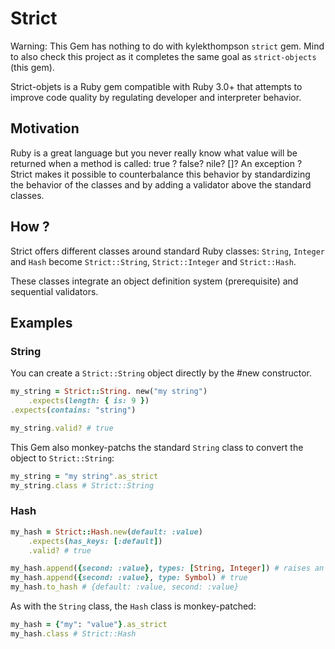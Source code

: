 # Strict

Warning: This Gem has nothing to do with kylekthompson `strict` gem. Mind to also check this project as it completes the same goal as `strict-objects` (this gem).

Strict-objets is a Ruby gem compatible with Ruby 3.0+ that attempts to improve code quality by regulating developer and interpreter behavior.

## Motivation

Ruby is a great language but you never really know what value will be returned when a method is called: true ? false? nile? []? An exception ? Strict makes it possible to counterbalance this behavior by standardizing the behavior of the classes and by adding a validator above the standard classes.
## How ?

Strict offers different classes around standard Ruby classes: `String`, `Integer` and `Hash` become `Strict::String`, `Strict::Integer` and `Strict::Hash`.

These classes integrate an object definition system (prerequisite) and sequential validators.

## Examples

### String

You can create a `Strict::String` object directly by the #new constructor.

```ruby
my_string = Strict::String. new("my string")
    .expects(length: { is: 9 })
.expects(contains: "string")

my_string.valid? # true
```

This Gem also monkey-patchs the standard `String` class to convert the object to `Strict::String`:

```ruby
my_string = "my string".as_strict
my_string.class # Strict::String
```

### Hash

```ruby
my_hash = Strict::Hash.new(default: :value)
    .expects(has_keys: [:default])
    .valid? # true

my_hash.append({second: :value}, types: [String, Integer]) # raises an exception
my_hash.append({second: :value}, type: Symbol) # true
my_hash.to_hash # {default: :value, second: :value}
```

As with the `String` class, the `Hash` class is monkey-patched:

```ruby
my_hash = {"my": "value"}.as_strict
my_hash.class # Strict::Hash
```